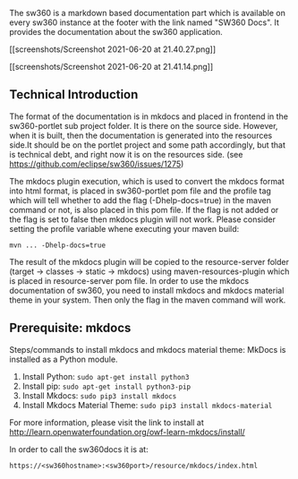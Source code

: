 The sw360 is a markdown based documentation part which is available on every sw360 instance at the footer with the link named "SW360 Docs". It provides the documentation about the sw360 application.

[[screenshots/Screenshot 2021-06-20 at 21.40.27.png]]

[[screenshots/Screenshot 2021-06-20 at 21.41.14.png]]

## Technical Introduction

The format of the documentation is in mkdocs and placed in frontend in the sw360-portlet sub project folder. It is there on the source side. However, when it is built, then the documentation is generated into the resources side.It should be on the portlet project and some path accordingly, but that is technical debt, and right now it is on the resources side. (see https://github.com/eclipse/sw360/issues/1275)

The mkdocs plugin execution, which is used to convert the mkdocs format into html format, is placed in sw360-portlet pom file and the profile tag which will tell whether to add the flag (-Dhelp-docs=true) in the maven command or not, is also placed in this pom file. If the flag is not added or the flag is set to false then mkdocs plugin will not work. Please consider setting the profile variable whene executing your maven build:

```
mvn ... -Dhelp-docs=true
```

The result of the mkdocs plugin will be copied to the resource-server folder (target -> classes -> static -> mkdocs) using maven-resources-plugin which is placed in resource-server pom file. In order to use the mkdocs documentation of sw360, you need to install mkdocs and mkdocs material theme in your system. Then only the flag in the maven command will work.

## Prerequisite: mkdocs

Steps/commands to install mkdocs and mkdocs material theme:
MkDocs is installed as a Python module.

1. Install Python: `sudo apt-get install python3`
2. Install pip: `sudo apt-get install python3-pip`
3. Install Mkdocs: `sudo pip3 install mkdocs`
4. Install Mkdocs Material Theme: `sudo pip3 install mkdocs-material`

For more information, please visit the link to install at http://learn.openwaterfoundation.org/owf-learn-mkdocs/install/

In order to call the sw360docs it is at:

```
https://<sw360hostname>:<sw360port>/resource/mkdocs/index.html
```